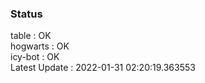 ### Status


table : OK  
hogwarts : OK  
icy-bot : OK  
Latest Update : 2022-01-31 02:20:19.363553
